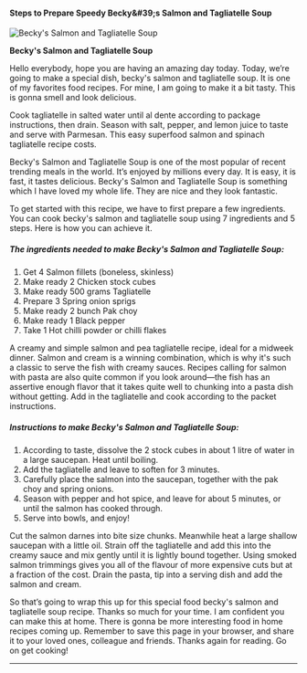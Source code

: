             

#### Steps to Prepare Speedy Becky&amp;#39;s Salmon and Tagliatelle Soup

![Becky's Salmon and Tagliatelle Soup](https://img-global.cpcdn.com/recipes/5366540057706496/751x532cq70/beckys-salmon-and-tagliatelle-soup-recipe-main-photo.jpg)

**Becky's Salmon and Tagliatelle Soup**

Hello everybody, hope you are having an amazing day today. Today, we’re going to make a special dish, becky's salmon and tagliatelle soup. It is one of my favorites food recipes. For mine, I am going to make it a bit tasty. This is gonna smell and look delicious.

Cook tagliatelle in salted water until al dente according to package instructions, then drain. Season with salt, pepper, and lemon juice to taste and serve with Parmesan. This easy superfood salmon and spinach tagliatelle recipe costs.

Becky's Salmon and Tagliatelle Soup is one of the most popular of recent trending meals in the world. It’s enjoyed by millions every day. It is easy, it is fast, it tastes delicious. Becky's Salmon and Tagliatelle Soup is something which I have loved my whole life. They are nice and they look fantastic.

To get started with this recipe, we have to first prepare a few ingredients. You can cook becky's salmon and tagliatelle soup using 7 ingredients and 5 steps. Here is how you can achieve it.

##### The ingredients needed to make Becky's Salmon and Tagliatelle Soup:

1.  Get 4 Salmon fillets (boneless, skinless)
2.  Make ready 2 Chicken stock cubes
3.  Make ready 500 grams Tagliatelle
4.  Prepare 3 Spring onion sprigs
5.  Make ready 2 bunch Pak choy
6.  Make ready 1 Black pepper
7.  Take 1 Hot chilli powder or chilli flakes

A creamy and simple salmon and pea tagliatelle recipe, ideal for a midweek dinner. Salmon and cream is a winning combination, which is why it's such a classic to serve the fish with creamy sauces. Recipes calling for salmon with pasta are also quite common if you look around—the fish has an assertive enough flavor that it takes quite well to chunking into a pasta dish without getting. Add in the tagliatelle and cook according to the packet instructions.

##### Instructions to make Becky's Salmon and Tagliatelle Soup:

1.  According to taste, dissolve the 2 stock cubes in about 1 litre of water in a large saucepan. Heat until boiling.
2.  Add the tagliatelle and leave to soften for 3 minutes.
3.  Carefully place the salmon into the saucepan, together with the pak choy and spring onions.
4.  Season with pepper and hot spice, and leave for about 5 minutes, or until the salmon has cooked through.
5.  Serve into bowls, and enjoy!

Cut the salmon darnes into bite size chunks. Meanwhile heat a large shallow saucepan with a little oil. Strain off the tagliatelle and add this into the creamy sauce and mix gently until it is lightly bound together. Using smoked salmon trimmings gives you all of the flavour of more expensive cuts but at a fraction of the cost. Drain the pasta, tip into a serving dish and add the salmon and cream.

So that’s going to wrap this up for this special food becky's salmon and tagliatelle soup recipe. Thanks so much for your time. I am confident you can make this at home. There is gonna be more interesting food in home recipes coming up. Remember to save this page in your browser, and share it to your loved ones, colleague and friends. Thanks again for reading. Go on get cooking!

* * *